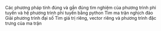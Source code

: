 Các phương pháp tính đúng và gần đúng tìm nghiệm của phương trình phi tuyến và hệ phương trình phi tuyến bằng python
Tìm ma trận nghịch đảo
Giải phương trình đại số
Tìm giá trị riêng, vector riêng và phương trình đặc trưng của ma trận